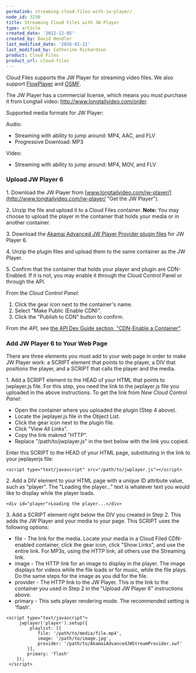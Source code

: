 ```yaml
---
permalink: streaming-cloud-files-with-jw-player/
node_id: 3230
title: Streaming Cloud Files with JW Player
type: article
created_date: '2012-12-05'
created_by: David Hendler
last_modified_date: '2016-01-21'
last_modified_by: Catherine Richardson
product: Cloud Files
product_url: cloud-files
---
```


Cloud Files supports the JW Player for streaming video files. We also
support
[FlowPlayer](/how-to/cloud-files-streaming-with-flowplayer-plugins)
and
[OSMF](/how-to/cloud-files-streaming-with-osmf-plugins).

The JW Player has a commercial license, which means you must purchase it
from Longtail video: <http://www.longtailvideo.com/order>.

Supported media formats for JW Player:

Audio:

-   Streaming with ability to jump around: MP4, AAC, and FLV
-   Progressive Download: MP3

Video:

-   Streaming with ability to jump around: MP4, MOV, and FLV



### Upload JW Player 6

1\. Download the JW Player from
[www.longtailvideo.com/jw-player/](http://www.longtailvideo.com/jw-player/ "Get the JW Player").

2\. Unzip the file and upload it to a Cloud Files container.
**Note:** You may choose to upload the player in the container that
holds your media or in another container.

3\. Download the [Akamai Advanced JW Player Provider plugin
files](http://mediapm.edgesuite.net/jw/) for JW Player 6.

4\. Unzip the plugin files and upload them to the same container as the
JW Player.

5\. Confirm that the container that holds your player and plugin are
CDN-Enabled. If it is not, you may enable it through the Cloud Control
Panel or through the API.

From the *Cloud Control Panel*:

1.  Click the gear icon next to the container's name.
2.  Select "Make Public (Enable CDN)".
3.  Click the "Publish to CDN" button to confirm.

From *the API*, see [the API Dev Guide section, "CDN-Enable a
Container"](https://developer.rackspace.com/docs/cloud-files/v1/developer-guide/#cdn-enabling-the-container-and-setting-a-ttl).



### Add JW Player 6 to Your Web Page

There are three elements you must add to your web page in order to make
JW Player work: a SCRIPT element that points to the player, a DIV that
positions the player, and a SCRIPT that calls the player and the media.

1\. Add a SCRIPT element to the HEAD of your HTML that points to
jwplayer.js file.
For this step, you need the link to the jwplayer.js file you uploaded in
the above instructions. To get the link from *New Cloud Control Panel*:

-   Open the container where you uploaded the plugin (Step 4 above).
-   Locate the jwplayer.js file in the Object List.
-   Click the gear icon next to the plugin file.
-   Click "View All Links".
-   Copy the link makred "HTTP".
-   Replace "/path/to/jwplayer.js" in the text below with the link
     you copied.

 Enter this SCRIPT to the HEAD of your HTML page, substituting in the
link to your jwplayerjs file:

``` {.MsoNormal}
<script type="text/javascript" src="/path/to/jwplayer.js"></script>
```

2\. Add a DIV element to your HTML page with a unique ID attribute value,
such as "player". The "Loading the player..." text is whatever text you
would like to display while the player loads.

    <div id="player">Loading the player...</div>

3\. Add a SCRIPT element right below the DIV you created in Step 2. This
adds the JW Player and your media to your page.
This SCRIPT uses the following options:

-   file - The link for the media. Locate your media in a Cloud Filed
    CDN-enabled container, click the gear icon, click "Show Links", and
    use the entire link. For MP3s, using the HTTP link; all others use
    the Streaming link.
-   image - The HTTP link for an image to display in the player. The
    image displays for videos while the file loads or for music, while
    the file plays. Do the same steps for the image as you did for
    the file.
-   provider - The HTTP link to the JW Player. This is the link to the
    container you used in Step 2 in the "Upload JW Player 6"
    instructions above.
-   primary - This sets player rendering mode. The recommended setting
    is 'flash'.

<!-- -->

    <script type="text/javascript">
         jwplayer('player').setup({
             playlist: [{
                file: '/path/to/media/file.mp4',
                image: '/path/to/image.jpg',
                provider: '/path/to/AkamaiAdvancedJWStreamProvider.swf'
            }],
            primary: 'flash'
        });
     </script>
